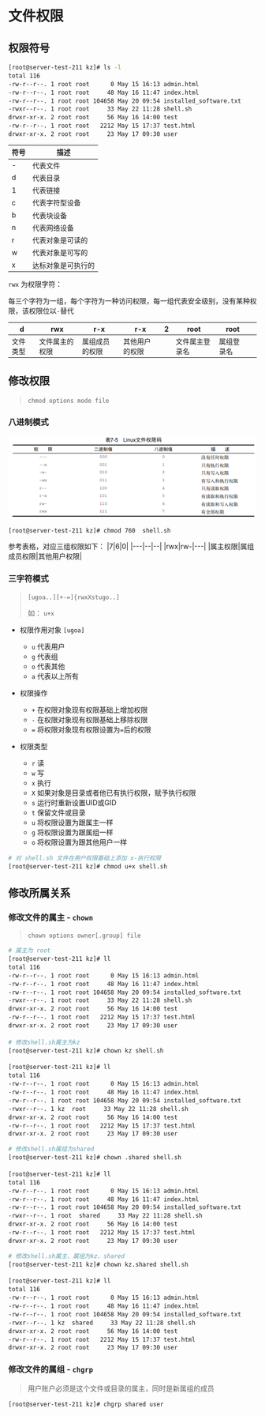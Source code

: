 # 文件权限

## 权限符号

```bash
[root@server-test-211 kz]# ls -l
total 116
-rw-r--r--. 1 root root      0 May 15 16:13 admin.html
-rw-r--r--. 1 root root     48 May 16 11:47 index.html
-rw-r--r--. 1 root root 104658 May 20 09:54 installed_software.txt
-rwxr--r--. 1 root root     33 May 22 11:28 shell.sh
drwxr-xr-x. 2 root root     56 May 16 14:00 test
-rw-r--r--. 1 root root   2212 May 15 17:37 test.html
drwxr-xr-x. 2 root root     23 May 17 09:30 user

```

|符号|描述|
|---|---|
|-|代表文件|
|d|代表目录|
|1|代表链接|
|c|代表字符型设备|
|b|代表块设备|
|n|代表网络设备|
|r|代表对象是可读的|
|w|代表对象是可写的|
|x|达标对象是可执行的|

`rwx` 为权限字符：

每三个字符为一组，每个字符为一种访问权限，每一组代表安全级别，没有某种权限，该权限位以`-`替代

|d|rwx|r-x|r-x|2|root|root||
|---|---|--|--|---|---|---|---|
|文件类型|文件属主的权限|属组成员的权限|其他用户的权限||文件属主登录名|属组登录名||

## 修改权限

> `chmod options mode file`

### 八进制模式

![文件权限码](snapshot/auth-code-list.png)

```bash
[root@server-test-211 kz]# chmod 760  shell.sh 
```

参考表格，对应三组权限如下：
|7|6|0|
|---|--|--|
|rwx|rw-|---|
|属主权限|属组成员权限|其他用户权限|

### 三字符模式

> `[ugoa..][+-=]{rwxXstugo..]`
>
> 如： `u+x`

- 权限作用对象 `[ugoa]`
    - `u` 代表用户
    - `g` 代表组
    - `o` 代表其他
    - `a` 代表以上所有

- 权限操作
    - `+` 在权限对象现有权限基础上增加权限
    - `-` 在权限对象现有权限基础上移除权限
    - `=` 将权限对象现有权限设置为`=`后的权限

- 权限类型
    - `r` 读
    - `w` 写
    - `x` 执行
    - `X` 如果对象是目录或者他已有执行权限，赋予执行权限
    - `s` 运行时重新设置UID或GID
    - `t` 保留文件或目录
    - `u` 将权限设置为跟属主一样
    - `g` 将权限设置为跟属组一样
    - `o` 将权限设置为跟其他用户一样

```bash
# 对 shell.sh 文件在用户权限基础上添加 x-执行权限
[root@server-test-211 kz]# chmod u+x shell.sh
```

## 修改所属关系

### 修改文件的属主 - `chown`

> `chown options owner[.group] file`

```bash
# 属主为 root
[root@server-test-211 kz]# ll
total 116
-rw-r--r--. 1 root root      0 May 15 16:13 admin.html
-rw-r--r--. 1 root root     48 May 16 11:47 index.html
-rw-r--r--. 1 root root 104658 May 20 09:54 installed_software.txt
-rwxr--r--. 1 root root     33 May 22 11:28 shell.sh
drwxr-xr-x. 2 root root     56 May 16 14:00 test
-rw-r--r--. 1 root root   2212 May 15 17:37 test.html
drwxr-xr-x. 2 root root     23 May 17 09:30 user

# 修改shell.sh属主为kz
[root@server-test-211 kz]# chown kz shell.sh

[root@server-test-211 kz]# ll
total 116
-rw-r--r--. 1 root root      0 May 15 16:13 admin.html
-rw-r--r--. 1 root root     48 May 16 11:47 index.html
-rw-r--r--. 1 root root 104658 May 20 09:54 installed_software.txt
-rwxr--r--. 1 kz  root     33 May 22 11:28 shell.sh
drwxr-xr-x. 2 root root     56 May 16 14:00 test
-rw-r--r--. 1 root root   2212 May 15 17:37 test.html
drwxr-xr-x. 2 root root     23 May 17 09:30 user
```

```bash
# 修改shell.sh属组为shared
[root@server-test-211 kz]# chown .shared shell.sh

[root@server-test-211 kz]# ll
total 116
-rw-r--r--. 1 root root      0 May 15 16:13 admin.html
-rw-r--r--. 1 root root     48 May 16 11:47 index.html
-rw-r--r--. 1 root root 104658 May 20 09:54 installed_software.txt
-rwxr--r--. 1 root  shared     33 May 22 11:28 shell.sh
drwxr-xr-x. 2 root root     56 May 16 14:00 test
-rw-r--r--. 1 root root   2212 May 15 17:37 test.html
drwxr-xr-x. 2 root root     23 May 17 09:30 user
```

```bash
# 修改shell.sh属主、属组为kz、shared
[root@server-test-211 kz]# chown kz.shared shell.sh

[root@server-test-211 kz]# ll
total 116
-rw-r--r--. 1 root root      0 May 15 16:13 admin.html
-rw-r--r--. 1 root root     48 May 16 11:47 index.html
-rw-r--r--. 1 root root 104658 May 20 09:54 installed_software.txt
-rwxr--r--. 1 kz  shared     33 May 22 11:28 shell.sh
drwxr-xr-x. 2 root root     56 May 16 14:00 test
-rw-r--r--. 1 root root   2212 May 15 17:37 test.html
drwxr-xr-x. 2 root root     23 May 17 09:30 user
```

### 修改文件的属组 - `chgrp`

> 用户账户必须是这个文件或目录的属主，同时是新属组的成员

```bash
[root@server-test-211 kz]# chgrp shared user

```